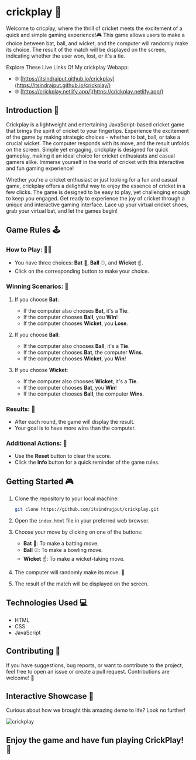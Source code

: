# crickplay 🏏
Welcome to cricplay, where the thrill of cricket meets the excitement of a quick and simple gaming experience!🎮 This game allows users to make a choice between bat, ball, and wicket, and the computer will randomly make its choice. The result of the match will be displayed on the screen, indicating whether the user won, lost, or it's a tie.

Explore These Live Links Of My crickplay Webapp:

- 🌐 [https://itsindrajput.github.io/crickplay](https://itsindrajput.github.io/crickplay/)
- 🌐 [https://crickplay.netlify.app/](https://crickplay.netlify.app/)

##  Introduction 🚀
Crickplay is a lightweight and entertaining JavaScript-based cricket game that brings the spirit of cricket to your fingertips. Experience the excitement of the game by making strategic choices - whether to bat, ball, or take a crucial wicket. The computer responds with its move, and the result unfolds on the screen. Simple yet engaging, crickplay is designed for quick gameplay, making it an ideal choice for cricket enthusiasts and casual gamers alike. Immerse yourself in the world of cricket with this interactive and fun gaming experience!

Whether you're a cricket enthusiast or just looking for a fun and casual game, crickplay offers a delightful way to enjoy the essence of cricket in a few clicks. The game is designed to be easy to play, yet challenging enough to keep you engaged.
Get ready to experience the joy of cricket through a unique and interactive gaming interface. Lace up your virtual cricket shoes, grab your virtual bat, and let the games begin!

## Game Rules 🕹️

### How to Play: 🤾‍♂️

- You have three choices: **Bat** 🏏, **Ball** ⚾, and **Wicket** ☝️.
- Click on the corresponding button to make your choice.

### Winning Scenarios: 🎉

1. If you choose **Bat**:
   - If the computer also chooses **Bat**, it's a **Tie**.
   - If the computer chooses **Ball**, you **Win**!
   - If the computer chooses **Wicket**, you **Lose**.

2. If you choose **Ball**:
   - If the computer also chooses **Ball**, it's a **Tie**.
   - If the computer chooses **Bat**, the computer **Wins**.
   - If the computer chooses **Wicket**, you **Win**!

3. If you choose **Wicket**:
   - If the computer also chooses **Wicket**, it's a **Tie**.
   - If the computer chooses **Bat**, you **Win**!
   - If the computer chooses **Ball**, the computer **Wins**.

### Results: 🎯

- After each round, the game will display the result.
- Your goal is to have more wins than the computer.

### Additional Actions: 🌟

- Use the **Reset** button to clear the score.
- Click the **Info** button for a quick reminder of the game rules.

## Getting Started 🎮

1. Clone the repository to your local machine:

   ```bash
   git clone https://github.com/itsindrajput/crickplay.git
   ```

2. Open the `index.html` file in your preferred web browser.

3. Choose your move by clicking on one of the buttons:
   - **Bat** 🏏: To make a batting move.
   - **Ball** ⚾: To make a bowling move.
   - **Wicket** ☝️: To make a wicket-taking move.

4. The computer will randomly make its move. 🤖

5. The result of the match will be displayed on the screen.

## Technologies Used 💻

- HTML
- CSS
- JavaScript

## Contributing 🤝

If you have suggestions, bug reports, or want to contribute to the project, feel free to open an issue or create a pull request. Contributions are welcome! 🎉

## Interactive Showcase 🎨

Curious about how we brought this amazing demo to life? Look no further!  

![crickplay](https://github.com/itsindrajput/crickplay/assets/70815899/97588401-16bc-494b-8bfc-db14cc94ed6b)

## Enjoy the game and have fun playing CrickPlay! 🎊

